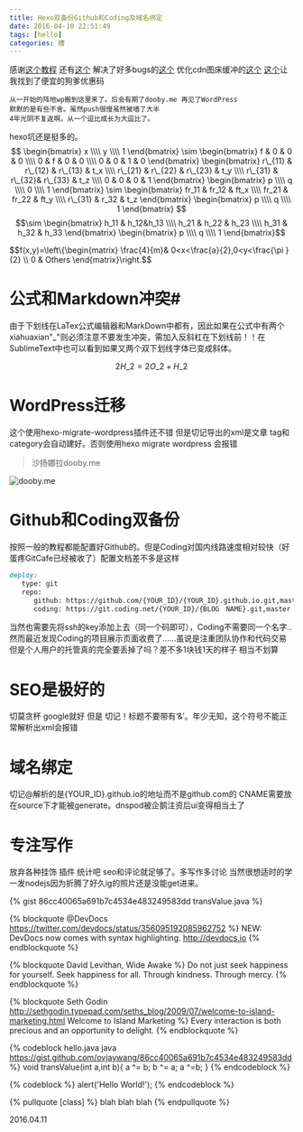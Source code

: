 ```yaml
---
title: Hexo双备份Github和Coding及域名绑定
date: 2016-04-10 22:51:49
tags: [hello]
categories: 槽
---
```

感谢[这个教程](http://zipperary.com/2013/05/28/hexo-guide-2/)
还有[这个](http://ibruce.info/2013/11/22/hexo-your-blog/?utm_source=tuicool)
解决了好多bugs的[这个](http://www.jianshu.com/p/35e197cb1273)
优化cdn图床缓冲的[这个](http://lukang.me/2015/optimization-of-hexo-2.html)
[这个](http://www.dute.me/)让我找到了便宜的狗爹优惠码

    从一开始的阵地wp搬到这里来了。后会有期了dooby.me 再见了WordPress  
    默默的是有些不舍。虽然push很慢虽然被墙了大半  
    4年光阴不复返啊。从一个逗比成长为大逗比了。

<!-- more -->
hexo坑还是挺多的。
$$ \begin{bmatrix} x \\\\ y \\\\ 1 
\end{bmatrix} \sim \begin{bmatrix} f & 0 & 0 & 0 \\\\ 0 & f & 0 & 0 \\\\ 0 & 0 & 1 & 0 \end{bmatrix} \begin{bmatrix} r\_{11} & r\_{12} & r\_{13} & t_x \\\\ r\_{21} & r\_{22} & r\_{23} & t_y \\\\ r\_{31} & r\_{32}& r\_{33} & t_z \\\\ 0 & 0 & 0 & 1 \end{bmatrix} \begin{bmatrix} p \\\\ q \\\\ 0 \\\\ 1 \end{bmatrix} \sim \begin{bmatrix} fr_11 & fr_12 & ft_x \\\\ fr_21 & fr_22 & ft_y \\\\ r\_{31} & r_32 & t_z \end{bmatrix} \begin{bmatrix} p \\\\ q \\\\ 1 \end{bmatrix} 
$$$$\sim \begin{bmatrix} h_11 & h_12&h_13 \\\\ h_21 & h_22 & h_23 \\\\ h_31 & h_32 & h_33 \end{bmatrix} \begin{bmatrix} p \\\\ q \\\\ 1 \end{bmatrix}$$


$$f(x,y)=\left\\{\begin{matrix}
\frac{4}{m}& 0<x<\frac{a}{2},0<y<\frac{\pi }{2} \\\\
0 & Others
\end{matrix}\right.$$

# 公式和Markdown冲突#
由于下划线在LaTex公式编辑器和MarkDown中都有，因此如果在公式中有两个xiahuaxian"_"则必须注意不要发生冲突，需加入反斜杠在下划线前！！在SublimeText中也可以看到如果又两个双下划线字体已变成斜体。

$$ 2H\_2 = 2O\_2+H\_2$$

# WordPress迁移 #
这个使用hexo-migrate-wordpress插件还不错 但是切记导出的xml是文章 tag和category会自动建好。否则使用hexo migrate wordpress 会报错
> 沙扬娜拉dooby.me

![dooby.me](http://ooo.0o0.ooo/2016/05/02/5727757865698.png)
# Github和Coding双备份 #
按照一般的教程都能配置好Github的。但是Coding对国内线路速度相对较快（好蛋疼GitCafe已经被收了）配置文档差不多是这样
```markdown
deploy:
   type: git
   repo: 
      github: https://github.com/{YOUR_ID}/{YOUR_ID}.github.io.git,master
      coding: https://git.coding.net/{YOUR_ID}/{BLOG　NAME}.git,master
```
当然也需要先将ssh的key添加上去（同一个码即可），Coding不需要同一个名字..然而最近发现Coding的项目展示页面收费了……虽说是注重团队协作和代码交易 但是个人用户的托管真的完全要丢掉了吗？差不多1块钱1天的样子 相当不划算

# SEO是极好的 #
切莫贪杯 google就好 但是 切记！标题不要带有‘&’。年少无知，这个符号不能正常解析出xml会报错

# 域名绑定 #
切记@解析的是{YOUR_ID}.github.io的地址而不是github.com的 CNAME需要放在source下才能被generate。dnspod被企鹅注资后ui变得相当土了

# 专注写作 #
放弃各种挂饰 插件 统计吧 seo和评论就足够了。多写作多讨论 当然很想适时的学一发nodejs因为折腾了好久ig的照片还是没能get进来。


{% gist 86cc40065a691b7c4534e483249583dd transValue.java %}

{% blockquote @DevDocs https://twitter.com/devdocs/status/356095192085962752 %}
NEW: DevDocs now comes with syntax highlighting. http://devdocs.io
{% endblockquote %}

{% blockquote David Levithan, Wide Awake %}
Do not just seek happiness for yourself. Seek happiness for all. Through kindness. Through mercy.
{% endblockquote %}

{% blockquote Seth Godin http://sethgodin.typepad.com/seths_blog/2009/07/welcome-to-island-marketing.html Welcome to Island Marketing %}
Every interaction is both precious and an opportunity to delight.
{% endblockquote %}

{% codeblock hello.java java https://gist.github.com/ovjaywang/86cc40065a691b7c4534e483249583dd %}
void transValue(int a,int b){
        a ^= b;
        b ^= a;
        a ^=b;
    }
{% endcodeblock %}

{% codeblock %}
alert('Hello World!');
{% endcodeblock %}

{% pullquote [class] %}
blah blah blah
{% endpullquote %}

2016.04.11
